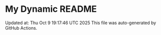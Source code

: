 # My Dynamic README
Updated at: Thu Oct  9 19:17:46 UTC 2025
This file was auto-generated by GitHub Actions.

